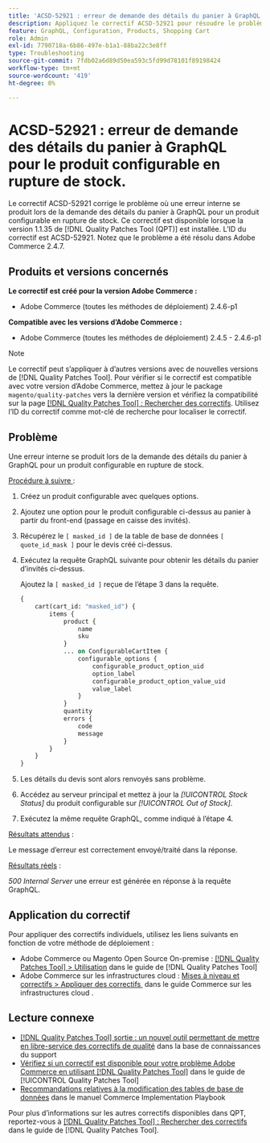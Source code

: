 ```yaml
---
title: 'ACSD-52921 : erreur de demande des détails du panier à GraphQL pour le produit configurable en rupture de stock.'
description: Appliquez le correctif ACSD-52921 pour résoudre le problème d’Adobe Commerce en raison duquel une erreur interne se produit lors de la demande des détails du panier à GraphQL pour un produit configurable en rupture de stock.
feature: GraphQL, Configuration, Products, Shopping Cart
role: Admin
exl-id: 7790718a-6b86-497e-b1a1-88ba22c3e8ff
type: Troubleshooting
source-git-commit: 7fdb02a6d89d50ea593c5fd99d78101f89198424
workflow-type: tm+mt
source-wordcount: '419'
ht-degree: 0%

---
```


# ACSD-52921 : erreur de demande des détails du panier à GraphQL pour le produit configurable en rupture de stock.

Le correctif ACSD-52921 corrige le problème où une erreur interne se produit lors de la demande des détails du panier à GraphQL pour un produit configurable en rupture de stock. Ce correctif est disponible lorsque la version 1.1.35 de [!DNL Quality Patches Tool (QPT)] est installée. L’ID du correctif est ACSD-52921. Notez que le problème a été résolu dans Adobe Commerce 2.4.7.

## Produits et versions concernés

**Le correctif est créé pour la version Adobe Commerce :**

* Adobe Commerce (toutes les méthodes de déploiement) 2.4.6-p1

**Compatible avec les versions d’Adobe Commerce :**

* Adobe Commerce (toutes les méthodes de déploiement) 2.4.5 - 2.4.6-p1

>[!NOTE]
>
>Le correctif peut s’appliquer à d’autres versions avec de nouvelles versions de [!DNL Quality Patches Tool]. Pour vérifier si le correctif est compatible avec votre version d’Adobe Commerce, mettez à jour le package `magento/quality-patches` vers la dernière version et vérifiez la compatibilité sur la page [[!DNL Quality Patches Tool] : Rechercher des correctifs](https://experienceleague.adobe.com/tools/commerce-quality-patches/index.html?lang=fr). Utilisez l’ID du correctif comme mot-clé de recherche pour localiser le correctif.

## Problème

Une erreur interne se produit lors de la demande des détails du panier à GraphQL pour un produit configurable en rupture de stock.

<u>Procédure à suivre </u> :

1. Créez un produit configurable avec quelques options.
1. Ajoutez une option pour le produit configurable ci-dessus au panier à partir du front-end (passage en caisse des invités).
1. Récupérez le `[ masked_id ]` de la table de base de données `[ quote_id_mask ]` pour le devis créé ci-dessus.
1. Exécutez la requête GraphQL suivante pour obtenir les détails du panier d’invités ci-dessus.

   Ajoutez la `[ masked_id ]` reçue de l’étape 3 dans la requête.

   ```GraphQL
   {
       cart(cart_id: "masked_id") {
           items {
               product {
                   name
                   sku
               }
               ... on ConfigurableCartItem {
                   configurable_options {
                       configurable_product_option_uid
                       option_label
                       configurable_product_option_value_uid
                       value_label
                   }
               }
               quantity
               errors {
                   code
                   message
               }
           }
       }
   }   
   ```

1. Les détails du devis sont alors renvoyés sans problème.
1. Accédez au serveur principal et mettez à jour la *[!UICONTROL Stock Status]* du produit configurable sur *[!UICONTROL Out of Stock]*.
1. Exécutez la même requête GraphQL, comme indiqué à l’étape 4.

<u>Résultats attendus</u> :

Le message d’erreur est correctement envoyé/traité dans la réponse.

<u>Résultats réels</u> :

*500 Internal Server* une erreur est générée en réponse à la requête GraphQL.

## Application du correctif

Pour appliquer des correctifs individuels, utilisez les liens suivants en fonction de votre méthode de déploiement :

* Adobe Commerce ou Magento Open Source On-premise : [[!DNL Quality Patches Tool] > Utilisation](/help/tools/quality-patches-tool/usage.md) dans le guide de [!DNL Quality Patches Tool]
* Adobe Commerce sur les infrastructures cloud : [&#x200B; Mises à niveau et correctifs > Appliquer des correctifs &#x200B;](https://experienceleague.adobe.com/docs/commerce-cloud-service/user-guide/develop/upgrade/apply-patches.html?lang=fr) dans le guide Commerce sur les infrastructures cloud .

## Lecture connexe

* [[!DNL Quality Patches Tool] sortie : un nouvel outil permettant de mettre en libre-service des correctifs de qualité](https://experienceleague.adobe.com/fr/docs/commerce-operations/tools/quality-patches-tool/quality-patches-tool-to-self-serve-quality-patches) dans la base de connaissances du support
* [Vérifiez si un correctif est disponible pour votre problème Adobe Commerce en utilisant [!DNL Quality Patches Tool]](/help/tools/quality-patches-tool/patches-available-in-qpt/check-patch-for-magento-issue-with-magento-quality-patches.md) dans le guide de [!UICONTROL Quality Patches Tool]
* [Recommandations relatives à la modification des tables de base de données](https://experienceleague.adobe.com/fr/docs/commerce-operations/implementation-playbook/best-practices/development/modifying-core-and-third-party-tables#why-adobe-recommends-avoiding-modifications) dans le manuel Commerce Implementation Playbook

Pour plus d’informations sur les autres correctifs disponibles dans QPT, reportez-vous à [[!DNL Quality Patches Tool] : Rechercher des correctifs](https://experienceleague.adobe.com/tools/commerce-quality-patches/index.html?lang=fr) dans le guide de [!DNL Quality Patches Tool].
